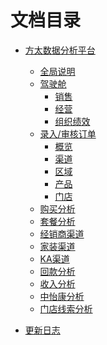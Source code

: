 # 文档目录

* [方太数据分析平台]()
  * [全局说明](BI/全局说明.md)
  * [驾驶舱]()
    * [销售](BI/销售.md)
    * [经营](BI/经营.md)
    * [组织绩效](BI/组织绩效.md)
  * [录入/审核订单]()
    * [概览](BI/概览.md)
    * [渠道](BI/渠道.md)
    * [区域](BI/区域.md)
    * [产品](BI/产品.md)
    * [门店](BI/门店.md)
  * [购买分析](BI/购买分析.md)
  * [套餐分析](BI/套餐分析.md)
  * [经销商渠道](BI/经销商渠道.md)
  * [家装渠道](BI/家装渠道.md)
  * [KA渠道](BI/KA渠道.md)
  * [回款分析](BI/回款分析.md)
  * [收入分析](BI/收入分析.md)
  * [中怡康分析](BI/中怡康分析.md)
  * [门店线索分析](BI/门店线索分析.md)

* [更新日志](BI/更新日志.md)

